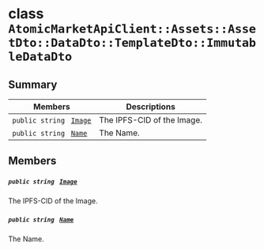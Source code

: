 # class `AtomicMarketApiClient::Assets::AssetDto::DataDto::TemplateDto::ImmutableDataDto` 

## Summary

 Members                                | Descriptions                                
----------------------------------------|---------------------------------------------
`public string ` [`Image`](#class_atomic_market_api_client_1_1_assets_1_1_asset_dto_1_1_data_dto_1_1_template_dto_1_1_immutable_data_dto_1a84b799af34f4b881a534bb6834b28360) | The IPFS-CID of the Image.
`public string ` [`Name`](#class_atomic_market_api_client_1_1_assets_1_1_asset_dto_1_1_data_dto_1_1_template_dto_1_1_immutable_data_dto_1a7ee9065718e6628dc7791b756fa6c0f9) | The Name.

## Members

##### `public string ` [`Image`](#class_atomic_market_api_client_1_1_assets_1_1_asset_dto_1_1_data_dto_1_1_template_dto_1_1_immutable_data_dto_1a84b799af34f4b881a534bb6834b28360) 

The IPFS-CID of the Image.

##### `public string ` [`Name`](#class_atomic_market_api_client_1_1_assets_1_1_asset_dto_1_1_data_dto_1_1_template_dto_1_1_immutable_data_dto_1a7ee9065718e6628dc7791b756fa6c0f9) 

The Name.


